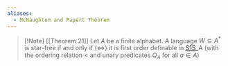 ```yaml
---
aliases:
  - McNaughton and Papert Theorem
---
```



>[!Note] [[Theorem 21]]
>Let $A$ be a finite alphabet. A language $W \subseteq A^*$ is star-free if and only if $(\iff)$ it is first order definable in [S1S](Monadic%20second%20order%20of%20one%20sucessor.md)_A (with the ordering relation $<$ and unary predicates $Q_A$ for all $a \in A$)
